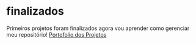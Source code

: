 # finalizados
 Primeiros projetos foram finalizados agora vou aprender como gerenciar meu repositório!
 <a href="https://pcmakeeer.github.io/finalizados">Portofolio dos Projetos</a>
